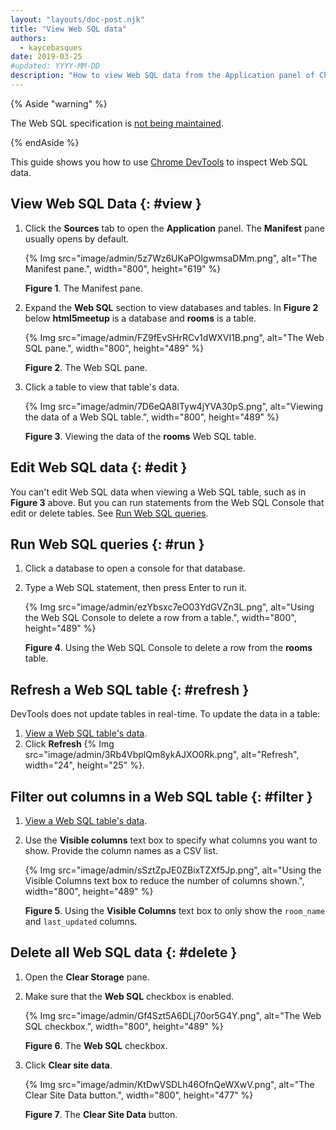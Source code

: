 ```yaml
---
layout: "layouts/doc-post.njk"
title: "View Web SQL data"
authors:
  - kaycebasques
date: 2019-03-25
#updated: YYYY-MM-DD
description: "How to view Web SQL data from the Application panel of Chrome DevTools."
---
```


{% Aside "warning" %}

The Web SQL specification is [not being maintained][1].

{% endAside %}

This guide shows you how to use [Chrome DevTools][2] to inspect Web SQL data.

## View Web SQL Data {: #view }

1.  Click the **Sources** tab to open the **Application** panel. The **Manifest** pane usually opens by
    default.

    {% Img src="image/admin/5z7Wz6UKaPOlgwmsaDMm.png", alt="The Manifest pane.", width="800", height="619" %}

    **Figure 1**. The Manifest pane.

2.  Expand the **Web SQL** section to view databases and tables. In **Figure 2** below
    **html5meetup** is a database and **rooms** is a table.

    {% Img src="image/admin/FZ9fEvSHrRCv1dWXVI1B.png", alt="The Web SQL pane.", width="800", height="489" %}

    **Figure 2**. The Web SQL pane.

3.  Click a table to view that table's data.

    {% Img src="image/admin/7D6eQA8ITyw4jYVA30pS.png", alt="Viewing the data of a Web SQL table.", width="800", height="489" %}

    **Figure 3**. Viewing the data of the **rooms** Web SQL table.

## Edit Web SQL data {: #edit }

You can't edit Web SQL data when viewing a Web SQL table, such as in **Figure 3** above. But you can
run statements from the Web SQL Console that edit or delete tables. See [Run Web SQL queries][3].

## Run Web SQL queries {: #run }

1.  Click a database to open a console for that database.
2.  Type a Web SQL statement, then press Enter to run it.

    {% Img src="image/admin/ezYbsxc7eO03YdGVZn3L.png", alt="Using the Web SQL Console to delete a row from a table.", width="800", height="489" %}

    **Figure 4**. Using the Web SQL Console to delete a row from the **rooms** table.

## Refresh a Web SQL table {: #refresh }

DevTools does not update tables in real-time. To update the data in a table:

1.  [View a Web SQL table's data][4].
2.  Click **Refresh** {% Img src="image/admin/3Rb4VbplQm8ykAJXO0Rk.png", alt="Refresh", width="24", height="25" %}.

## Filter out columns in a Web SQL table {: #filter }

1.  [View a Web SQL table's data][5].
2.  Use the **Visible columns** text box to specify what columns you want to show. Provide the
    column names as a CSV list.

    {% Img src="image/admin/sSztZpJE0ZBixTZXf5Jp.png", alt="Using the Visible Columns text box to reduce the number of columns shown.", width="800", height="489" %}

    **Figure 5**. Using the **Visible Columns** text box to only show the `room_name` and
    `last_updated` columns.

## Delete all Web SQL data {: #delete }

1.  Open the **Clear Storage** pane.
2.  Make sure that the **Web SQL** checkbox is enabled.

    {% Img src="image/admin/Gf4Szt5A6DLj70or5G4Y.png", alt="The Web SQL checkbox.", width="800", height="489" %}

    **Figure 6**. The **Web SQL** checkbox.

3.  Click **Clear site data**.

    {% Img src="image/admin/KtDwVSDLh46OfnQeWXwV.png", alt="The Clear Site Data button.", width="800", height="477" %}

    **Figure 7**. The **Clear Site Data** button.

[1]: https://www.w3.org/TR/webdatabase/#status-of-this-document
[2]: /docs/devtools
[3]: #run
[4]: #view
[5]: #view
